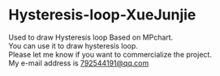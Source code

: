 # Hysteresis-loop-XueJunjie
Used to draw Hysteresis loop
Based on MPchart.  
You can use it to draw hysteresis loop.  
Please let me know if you want to commercialize the project.  
My e-mail address is 792544191@qq.com  
